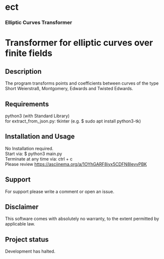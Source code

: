 # ect
### Elliptic Curves Transformer


# Transformer for elliptic curves over finite fields


## Description
The program transforms points and coefficients between curves of the type Short Weierstraß, Montgomery, Edwards and Twisted Edwards.

## Requirements
python3 (with Standard Library)  
for extract_from_json.py: tkinter (e.g. \$ sudo apt install python3-tk)

## Installation and Usage
No Installation required.  
Start via: \$ python3 main.py  
Terminate at any time via: ctrl + c  
Please review https://asciinema.org/a/1OYhGARF8iyx5CDFN8IevvPBK

## Support
For support please write a comment or open an issue.

## Disclaimer
This software comes with absolutely no warranty, to the extent permitted by applicable law.  

## Project status
Development has halted.
